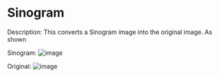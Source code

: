 # Sinogram


Description:
This converts a Sinogram image into the original image.
As shown 

Sinogram:
![image](https://user-images.githubusercontent.com/45408401/113201000-eddafe80-9260-11eb-8f1d-da3bbb6cb88f.png) 

Original: 
![image](https://user-images.githubusercontent.com/45408401/113201560-8a9d9c00-9261-11eb-9ca3-5033d5ca53ec.png)





